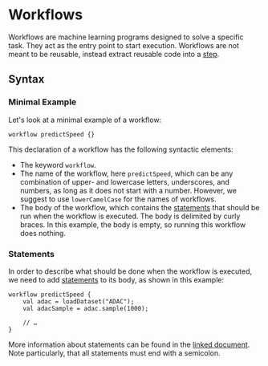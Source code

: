 # Workflows

Workflows are machine learning programs designed to solve a specific task. They act as the entry point to start execution. Workflows are not meant to be reusable, instead extract reusable code into a [step][steps].

## Syntax

### Minimal Example

Let's look at a minimal example of a workflow:

```
workflow predictSpeed {}
```

This declaration of a workflow has the following syntactic elements:
* The keyword `workflow`.
* The name of the workflow, here `predictSpeed`, which can be any combination of upper- and lowercase letters, underscores, and numbers, as long as it does not start with a number. However, we suggest to use `lowerCamelCase` for the names of workflows.
* The body of the workflow, which contains the [statements][statements] that should be run when the workflow is executed. The body is delimited by curly braces. In this example, the body is empty, so running this workflow does nothing.

### Statements

In order to describe what should be done when the workflow is executed, we need to add [statements][statements] to its body, as shown in this example:

```
workflow predictSpeed {
    val adac = loadDataset("ADAC");
    val adacSample = adac.sample(1000);

    // …
}
```

More information about statements can be found in the [linked document][statements]. Note particularly, that all statements must end with a semicolon.

[steps]: ./steps.md
[statements]: ./statements.md

